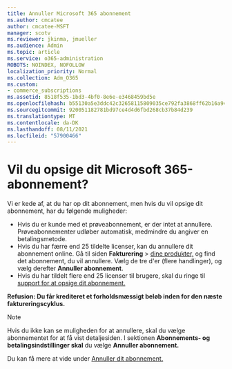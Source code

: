 ```yaml
---
title: Annuller Microsoft 365 abonnement
ms.author: cmcatee
author: cmcatee-MSFT
manager: scotv
ms.reviewer: jkinma, jmueller
ms.audience: Admin
ms.topic: article
ms.service: o365-administration
ROBOTS: NOINDEX, NOFOLLOW
localization_priority: Normal
ms.collection: Adm_O365
ms.custom:
- commerce_subscriptions
ms.assetid: 8518f535-1bd3-4bf0-8e6e-e3468459bd5e
ms.openlocfilehash: b55130a5e3ddc42c32658115809035ce792fa3868ff62b16a94c80d91572568a
ms.sourcegitcommit: 920051182781bd97ce4d4d6fbd268cb37b84d239
ms.translationtype: MT
ms.contentlocale: da-DK
ms.lasthandoff: 08/11/2021
ms.locfileid: "57900466"
---
```

# <a name="canceling-your-microsoft-365-subscription"></a>Vil du opsige dit Microsoft 365-abonnement?

Vi er kede af, at du har op dit abonnement, men hvis du vil opsige dit abonnement, har du følgende muligheder:
  
- Hvis du er kunde med et prøveabonnement, er der intet at annullere. Prøveabonnementer udløber automatisk, medmindre du angiver en betalingsmetode.
- Hvis du har færre end 25 tildelte licenser, kan du annullere dit abonnement online. Gå til siden **Fakturering** \> [dine produkter,](https://go.microsoft.com/fwlink/p/?linkid=842054) og find det abonnement, du vil annullere. Vælg de tre d'er (flere handlinger), og vælg derefter **Annuller abonnement**.
- Hvis du har tildelt flere end 25 licenser til brugere, skal du ringe til [support for at opsige dit abonnement.](https://go.microsoft.com/fwlink/p/?linkid=518322)

**Refusion: Du får krediteret et forholdsmæssigt beløb inden for den næste faktureringscyklus.**

> [!NOTE]
> Hvis du ikke kan se muligheden for at annullere, skal du vælge abonnementet for at få vist detaljesiden. I sektionen **Abonnements- og betalingsindstillinger skal** du vælge **Annuller abonnement.**

Du kan få mere at vide under [Annuller dit abonnement.](https://docs.microsoft.com/microsoft-365/commerce/subscriptions/cancel-your-subscription)